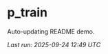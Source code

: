 # p_train

Auto-updating README demo.

<!--START_SECTION:status-->
_Last run: 2025-09-24 12:49 UTC_
<!--END_SECTION:status-->





















































































































































































































































































































































































































































































































































































































































































































































